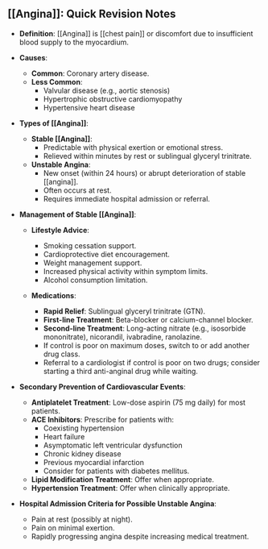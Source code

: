## [[Angina]]: Quick Revision Notes

- **Definition**: [[Angina]] is [[chest pain]] or discomfort due to insufficient blood supply to the myocardium.
- **Causes**:
  - **Common**: Coronary artery disease.
  - **Less Common**: 
    - Valvular disease (e.g., aortic stenosis)
    - Hypertrophic obstructive cardiomyopathy
    - Hypertensive heart disease

- **Types of [[Angina]]**:
  - **Stable [[Angina]]**:
    - Predictable with physical exertion or emotional stress.
    - Relieved within minutes by rest or sublingual glyceryl trinitrate.
  - **Unstable Angina**:
    - New onset (within 24 hours) or abrupt deterioration of stable [[angina]].
    - Often occurs at rest.
    - Requires immediate hospital admission or referral.

- **Management of Stable [[Angina]]**:
  - **Lifestyle Advice**:
    - Smoking cessation support.
    - Cardioprotective diet encouragement.
    - Weight management support.
    - Increased physical activity within symptom limits.
    - Alcohol consumption limitation.
    
  - **Medications**:
    - **Rapid Relief**: Sublingual glyceryl trinitrate (GTN).
    - **First-line Treatment**: Beta-blocker or calcium-channel blocker.
    - **Second-line Treatment**: Long-acting nitrate (e.g., isosorbide mononitrate), nicorandil, ivabradine, ranolazine.
    - If control is poor on maximum doses, switch to or add another drug class.
    - Referral to a cardiologist if control is poor on two drugs; consider starting a third anti-anginal drug while waiting.

- **Secondary Prevention of Cardiovascular Events**:
  - **Antiplatelet Treatment**: Low-dose aspirin (75 mg daily) for most patients.
  - **ACE Inhibitors**: Prescribe for patients with:
    - Coexisting hypertension
    - Heart failure
    - Asymptomatic left ventricular dysfunction
    - Chronic kidney disease
    - Previous myocardial infarction
    - Consider for patients with diabetes mellitus.
  - **Lipid Modification Treatment**: Offer when appropriate.
  - **Hypertension Treatment**: Offer when clinically appropriate.

- **Hospital Admission Criteria for Possible Unstable Angina**:
  - Pain at rest (possibly at night).
  - Pain on minimal exertion.
  - Rapidly progressing angina despite increasing medical treatment.